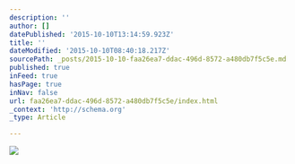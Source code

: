 ```yaml
---
description: ''
author: []
datePublished: '2015-10-10T13:14:59.923Z'
title: ''
dateModified: '2015-10-10T08:40:18.217Z'
sourcePath: _posts/2015-10-10-faa26ea7-ddac-496d-8572-a480db7f5c5e.md
published: true
inFeed: true
hasPage: true
inNav: false
url: faa26ea7-ddac-496d-8572-a480db7f5c5e/index.html
_context: 'http://schema.org'
_type: Article

---
```

![](https://the-grid-user-content.s3-us-west-2.amazonaws.com/dc8f4607-bbd6-4993-ad77-e987c8c1b094.png)